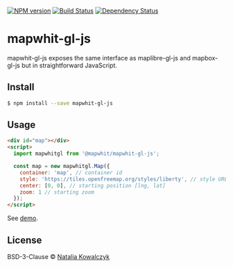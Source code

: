[![NPM version][npm-image]][npm-url]
[![Build Status][build-image]][build-url]
[![Dependency Status][deps-image]][deps-url]

# mapwhit-gl-js

mapwhit-gl-js exposes the same interface as maplibre-gl-js and mapbox-gl-js but in straightforward JavaScript.

## Install

```sh
$ npm install --save mapwhit-gl-js
```

## Usage

```html
<div id="map"></div>
<script>
  import mapwhitgl from '@mapwhit/mapwhit-gl-js';

  const map = new mapwhitgl.Map({
    container: 'map', // container id
    style: 'https://tiles.openfreemap.org/styles/liberty', // style URL
    center: [0, 0], // starting position [lng, lat]
    zoom: 1 // starting zoom
  });
</script>
```

See [demo].

## License

BSD-3-Clause © [Natalia Kowalczyk](https://melitele.me)

[npm-image]: https://img.shields.io/npm/v/mapwhit-gl-js
[npm-url]: https://npmjs.org/package/mapwhit-gl-js

[build-url]: https://github.com/mapwhit/mapwhit-gl-js/actions/workflows/check.yaml
[build-image]: https://img.shields.io/github/actions/workflow/status/mapwhit/mapwhit-gl-js/check.yaml?branch=main

[deps-image]: https://img.shields.io/librariesio/release/npm/mapwhit-gl-js
[deps-url]: https://libraries.io/npm/mapwhit-gl-js

[demo]: https://mapwhit.github.io/mapwhit-gl-js/
